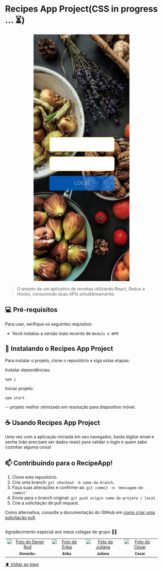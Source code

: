 
# Recipes App Project(CSS in progress ... ⏳)
<div align="center">
<img src="https://github.com/BrunoPelegrino/recipe-app/blob/master/src/images/Captura%20de%20tela%20de%202022-07-31%2020-05-44.png" alt="login screen image">
</div>

> O projeto de um aplicativo de receitas utilizando React, Redux e Hooks, consumindo duas APIs simultâneamente.

## 💻 Pré-requisitos

Para usar, verifique os seguintes requisitos:

- Você instalou a versão mais recente de `NodeJs e NPM`

## 🚀 Instalando o Recipes App Project

Para instalar o projeto, clone o repositório e siga estas etapas:

Instalar dependências:

```
npm i
```

Iniciar projeto:

```
npm start
```

-- projeto melhor otimizado em resolução para dispositivo móvel.

## ☕ Usando Recipes App Project

Uma vez com a aplicação iniciada em seu navegador, basta digitar email e senha (não precisam ser dados reais) para validar o login e quem sabe cozinhar alguma coisa!

## 📫 Contribuindo para o RecipeApp!

1. Clone este repositório.
2. Crie uma branch: `git checkout -b nome-da-branch`.
3. Faça suas alterações e confirme-as: `git commit -m 'mensagem-de-commit'`
4. Envie para o branch original: `git push origin nome-do-projeto / local`
5. Crie a solicitação de pull request.

Como alternativa, consulte a documentação do GitHub em [como criar uma solicitação pull](https://help.github.com/en/github/collaborating-with-issues-and-pull-requests/creating-a-pull-request).

##

Agradecimento especial aos meus colegas de grupo 🤝😁

<table>
  <tr>
    <td align="center">
      <a href="https://github.com/DenerRod">
        <img src="https://avatars.githubusercontent.com/u/99992178?v=4" width="100px;" alt="Foto do Dener Rod"/><br>
        <sub>
          <b>Dener/b>
        </sub>
      </a>
    </td>
    <td align="center">
      <a href="https://github.com/erikadeolima">
        <img src="https://avatars.githubusercontent.com/u/99990418?v=4" width="100px;" alt="Foto de Erika"/><br>
        <sub>
          <b>Erika</b>
        </sub>
      </a>
    </td>
    <td align="center">
      <a href="https://github.com/julianaespindola">
        <img src="https://avatars.githubusercontent.com/u/93678730?v=4" width="100px;" alt="Foto da Juliana"/><br>
        <sub>
          <b>Juliana</b>
        </sub>
      </a>
    </td>
    <td align="center">
      <a href="https://github.com/RasecMH">
        <img src="https://avatars.githubusercontent.com/u/15352309?v=4" width="100px;" alt="Foto do Cesar"/><br>
        <sub>
          <b>Cesar</b>
        </sub>
      </a>
    </td>
  </tr>
</table>

[⬆ Voltar ao topo](#recipes-app-project)<br>

